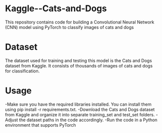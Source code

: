 # Kaggle--Cats-and-Dogs
This repository contains code for building a Convolutional Neural Network (CNN) model using PyTorch to classify images of cats and dogs 

# Dataset
The dataset used for training and testing this model is the Cats and Dogs dataset from Kaggle. It consists of thousands of images of cats and dogs for classification.

# Usage
-Make sure you have the required libraries installed. You can install them using pip install -r requirements.txt.
-Download the Cats and Dogs dataset from Kaggle and organize it into separate training_set and test_set folders.
-Adjust the dataset paths in the code accordingly.
-Run the code in a Python environment that supports PyTorch 
